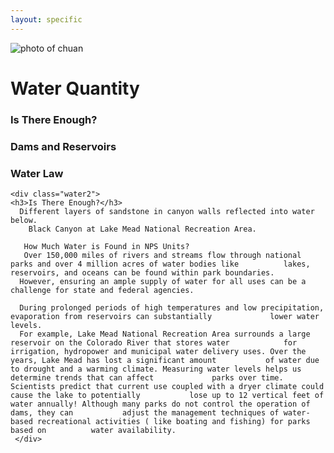 ```yaml
---
layout: specific
---
```


<img src="/web1-jekyll/img/chuan.jpg" alt="photo of chuan" class="photo-chuan">
<div class="water-name">
<h1>Water Quantity</h1>
    </div>
<div class="water">
    <div class="water1">
    <h3>Is There Enough?</h3>
      <h3> Dams and Reservoirs</h3>
      <h3>Water Law</h3>
    </div>
  
    <div class="water2">
    <h3>Is There Enough?</h3>
      Different layers of sandstone in canyon walls reflected into water below. 
        Black Canyon at Lake Mead National Recreation Area.

       How Much Water is Found in NPS Units?
       Over 150,000 miles of rivers and streams flow through national parks and over 4 million acres of water bodies like          lakes, reservoirs, and oceans can be found within park boundaries. 
      However, ensuring an ample supply of water for all uses can be a challenge for state and federal agencies.

      During prolonged periods of high temperatures and low precipitation, evaporation from reservoirs can substantially             lower water levels. 
      For example, Lake Mead National Recreation Area surrounds a large reservoir on the Colorado River that stores water            for irrigation, hydropower and municipal water delivery uses. Over the years, Lake Mead has lost a significant amount           of water due to drought and a warming climate. Measuring water levels helps us determine trends that can affect             parks over time. Scientists predict that current use coupled with a dryer climate could cause the lake to potentially           lose up to 12 vertical feet of water annually! Although many parks do not control the operation of dams, they can           adjust the management techniques of water-based recreational activities ( like boating and fishing) for parks based on          water availability.
     </div>





